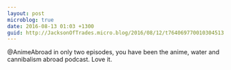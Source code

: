 ```yaml
---
layout: post
microblog: true
date: 2016-08-13 01:03 +1300
guid: http://JacksonOfTrades.micro.blog/2016/08/12/t764069770010304513.html
---
```

@AnimeAbroad in only two episodes, you have been the anime,  water and cannibalism abroad podcast. Love it.
